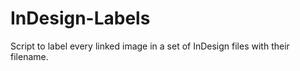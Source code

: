 InDesign-Labels
===============

Script to label every linked image in a set of InDesign files with their filename.
